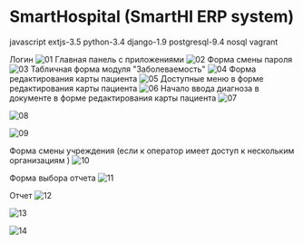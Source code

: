 SmartHospital (SmartHl ERP system)
====================================
javascript extjs-3.5 python-3.4 django-1.9 postgresql-9.4 nosql vagrant


Логин
![01](https://github.com/elston/orgzdrav/blob/master/screen/01.png "01")
Главная панель с приложениями
![02](https://github.com/elston/orgzdrav/blob/master/screen/02.png "02")
Форма смены пароля
![03](https://github.com/elston/orgzdrav/blob/master/screen/03.png "03")
Табличная форма модуля "Заболеваемость"
![04](https://github.com/elston/orgzdrav/blob/master/screen/04.png "04")
Форма редактирования карты пациента
![05](https://github.com/elston/orgzdrav/blob/master/screen/05.png "05")
Доступные меню в форме редактирования карты пациента
![06](https://github.com/elston/orgzdrav/blob/master/screen/06.png "06")
Начало ввода диагноза в документе в форме редактирования карты пациента
![07](https://github.com/elston/orgzdrav/blob/master/screen/07.png "07")

![08](https://github.com/elston/orgzdrav/blob/master/screen/08.png "08")

![09](https://github.com/elston/orgzdrav/blob/master/screen/09.png "09")

Форма смены учреждения (если к оператор имеет доступ к нескольким организациям )
![10](https://github.com/elston/orgzdrav/blob/master/screen/10.png "10")

Форма выбора отчета
![11](https://github.com/elston/orgzdrav/blob/master/screen/11.png "11")

Отчет
![12](https://github.com/elston/orgzdrav/blob/master/screen/12.png "12")

![13](https://github.com/elston/orgzdrav/blob/master/screen/13.png "13")

![14](https://github.com/elston/orgzdrav/blob/master/screen/14.png "14")